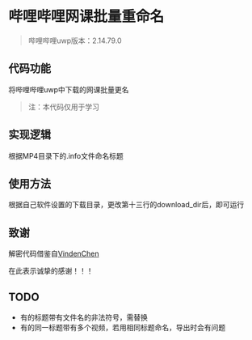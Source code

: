 # 哔哩哔哩网课批量重命名
> 哔哩哔哩uwp版本：2.14.79.0
## 代码功能
将哔哩哔哩uwp中下载的网课批量更名

> 注：本代码仅用于学习

## 实现逻辑
根据MP4目录下的.info文件命名标题

## 使用方法
根据自己软件设置的下载目录，更改第十三行的download_dir后，即可运行

## 致谢
解密代码借鉴自[VindenChen](https://github.com/VindenChen/BilibiliDecode)

在此表示诚挚的感谢！！！

## TODO
- 有的标题带有文件名的非法符号，需替换
- 有的同一标题带有多个视频，若用相同标题命名，导出时会有问题